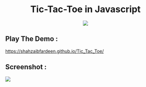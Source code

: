 <h1 align="center">Tic-Tac-Toe in Javascript</h1>
 
<p align="center">
 <a href="https://shahzaibfardeen.github.io/Tic_Tac_Toe/index.html"><img src="https://img.shields.io/badge/Play-the%20demo-green?style=for-the-badge&logo=plex&logoColor=white"/></a>
 <!-- Watch Me On Youtube Video
  <a href="https://youtu.be/TjKLbj9Ssqo"><img src="https://img.shields.io/badge/Watch%20me-code-red?style=for-the-badge&logo=youtube&logoColor=white"/></a> -->
</p>


## Play The Demo :
https://shahzaibfardeen.github.io/Tic_Tac_Toe/


## Screenshot :
<a href=" https://shahzaibfardeen.github.io/Tic_Tac_Toe/index.html">
 <img src="https://i.imgur.com/K5k9ouj.png"/>
</a>
